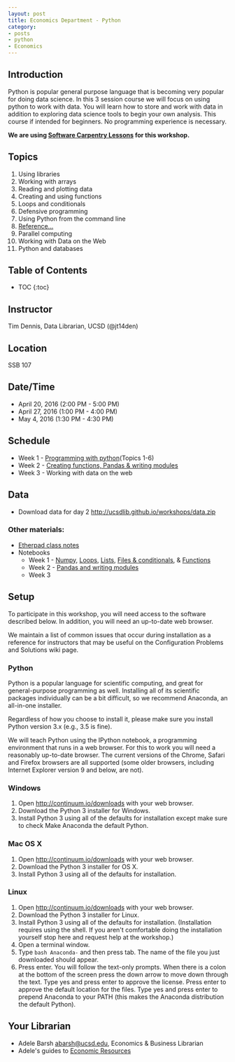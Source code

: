 ```yaml
---
layout: post
title: Economics Department - Python
category:
- posts
- python
- Economics
---
```


## Introduction

Python is popular general purpose language that is becoming very popular for doing data science. In this 3 session course we will focus on using python to work with data. You will learn how to store and work with data in addition to exploring data science tools to begin your own analysis. This course if intended for beginners. No programming experience is necessary.

**We are using [Software Carpentry Lessons](http://software-carpentry.org/lessons/) for this workshop.**

## Topics

1. Using libraries
1. Working with arrays
1. Reading and plotting data
1. Creating and using functions
1. Loops and conditionals
1. Defensive programming
1. Using Python from the command line
1. [Reference...](http://swcarpentry.github.io//python-novice-inflammation/reference.html)
2. Parallel computing
2. Working with Data on the Web
2. Python and databases

## Table of Contents
* TOC
{:toc}


## Instructor
Tim Dennis, Data Librarian, UCSD (@jt14den)

## Location
SSB 107

## Date/Time

* April 20, 2016 (2:00 PM - 5:00 PM)
* April 27, 2016 (1:00 PM - 4:00 PM)
* May 4, 2016 (1:30 PM - 4:30 PM)

## Schedule

* Week 1 - [Programming with python](http://swcarpentry.github.io/python-novice-inflammation/)(Topics 1-6)
* Week 2 - [Creating functions, Pandas & writing modules](http://bids.github.io/2015-06-04-berkeley/intermediate-python/)
* Week 3 - Working with data on the web

## Data

* Download data for day 2 <http://ucsdlib.github.io/workshops/data.zip>

### Other materials:
* [Etherpad class notes](http://pad.software-carpentry.org/econ-python)
* Notebooks
  * Week 1 - [Numpy](https://github.com/ucsdlib/python-novice-inflammation/blob/gh-pages/1-intro-to-numpy.ipynb), [Loops](https://github.com/ucsdlib/python-novice-inflammation/blob/gh-pages/loops.ipynb), [Lists](https://github.com/ucsdlib/python-novice-inflammation/blob/gh-pages/lists.ipynb), [Files & conditionals](https://github.com/ucsdlib/python-novice-inflammation/blob/gh-pages/files%20%26%20conditionals.ipynb), & [Functions](https://github.com/ucsdlib/python-novice-inflammation/blob/gh-pages/functions.ipynb)
  * Week 2 - [Pandas and writing modules](https://github.com/ucsdlib/python-novice-inflammation/blob/gh-pages/Analyzing%20Mosquito%20Data.md)
  * Week 3

## Setup

To participate in this workshop, you will need access to the software described below. In addition, you will need an up-to-date web browser.

We maintain a list of common issues that occur during installation as a reference for instructors that may be useful on the Configuration Problems and Solutions wiki page.


### Python

Python is a popular language for scientific computing, and great for general-purpose programming as well. Installing all of its scientific packages individually can be a bit difficult, so we recommend Anaconda, an all-in-one installer.

Regardless of how you choose to install it, please make sure you install Python version 3.x (e.g., 3.5 is fine).

We will teach Python using the IPython notebook, a programming environment that runs in a web browser. For this to work you will need a reasonably up-to-date browser. The current versions of the Chrome, Safari and Firefox browsers are all supported (some older browsers, including Internet Explorer version 9 and below, are not).

### Windows

1. Open <http://continuum.io/downloads> with your web browser.
2. Download the Python 3 installer for Windows.
3. Install Python 3 using all of the defaults for installation except make sure to check Make Anaconda the default Python.

### Mac OS X

1. Open <http://continuum.io/downloads> with your web browser.
2. Download the Python 3 installer for OS X.
3. Install Python 3 using all of the defaults for installation.

### Linux

1. Open <http://continuum.io/downloads> with your web browser.
2. Download the Python 3 installer for Linux.
3. Install Python 3 using all of the defaults for installation. (Installation requires using the shell. If you aren't comfortable doing the installation yourself stop here and request help at the workshop.)
4. Open a terminal window.
5. Type `bash Anaconda-` and then press tab. The name of the file you just downloaded should appear.
6. Press enter. You will follow the text-only prompts. When there is a colon at the bottom of the screen press the down arrow to move down through the text. Type yes and press enter to approve the license. Press enter to approve the default location for the files. Type yes and press enter to prepend Anaconda to your PATH (this makes the Anaconda distribution the default Python).

## Your Librarian

* Adele Barsh <abarsh@ucsd.edu>, Economics & Business Librarian
* Adele's guides to [Economic Resources](http://ucsd.libguides.com/allEconguides)
